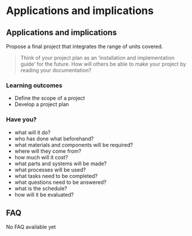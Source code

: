 # Applications and implications

## Applications and implications

Propose a final project that integrates the range of units covered.  
> Think of your project plan as an ‘installation and implementation guide’ for the future. How will others be able to make your project by reading your documentation?

### Learning outcomes

* Define the scope of a project
* Develop a project plan

### Have you?

* what will it do?
* who has done what beforehand?
* what materials and components will be required?
* where will they come from?
* how much will it cost?
* what parts and systems will be made?
* what processes will be used?
* what tasks need to be completed?
* what questions need to be answered?
* what is the schedule?
* how will it be evaluated?

## FAQ

No FAQ available yet

